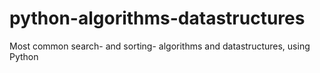 # python-algorithms-datastructures
Most common search- and sorting- algorithms and datastructures, using Python

